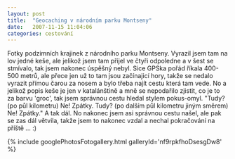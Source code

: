 ```yaml
---
layout: post
title:  "Geocaching v národním parku Montseny"
date:   2007-11-15 11:04:06
categories: cestování
---
```


Fotky podzimních krajinek z národního parku Montseny. Vyrazil jsem tam na lov jedné keše, ale jelikož jsem tam přijel ve čtyři odpoledne a v šest se stmívalo, tak jsem nakonec úspěšný nebyl. Sice GPSka pořád říkala 400-500 metrů, ale přece jen už to tam jsou začínajicí hory, takže se nedalo vyrazit přímou čarou za nosem a bylo třeba najít cestu která tam vede. No a jelikož popis keše je jen v katalánštině a mně se nepodařilo zjistit, co je to za barvu 'groc', tak jsem správnou cestu hledal stylem pokus-omyl. "Tudy? (po půl kilometru) Ne! Zpátky. Tudy? (po dalším půl kilometru jiným směrem) Ne! Zpátky." A tak dál. No nakonec jsem asi správnou cestu našel, ale pak se zas dál větvila, takže jsem to nakonec vzdal a nechal pokračování na příště ... :)

{% include googlePhotosFotogallery.html galleryId='nf9rpkfhoDsesgDw8' %}